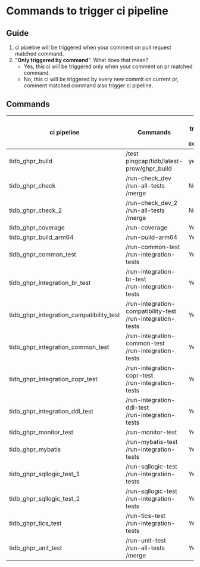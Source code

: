 # Commands to trigger ci pipeline

## Guide

1. ci pipeline will be triggered when your comment on pull request matched command.
2. "**Only triggered by command**". What does that mean?
   * Yes, this ci will be triggered only when your comment on pr matched command.
   * No, this ci will be triggered by every new commit on current pr, comment matched command also trigger ci pipeline.

## Commands

| ci pipeline                              | Commands                                                     | Only triggered by command |
| ---------------------------------------- | ------------------------------------------------------------ | ------------------------- |
| tidb_ghpr_build                          | /test pingcap/tidb/latest-prow/ghpr_build                   | yes                        |
| tidb_ghpr_check                          | /run-check_dev<br />/run-all-tests<br />/merge               | No                        |
| tidb_ghpr_check_2                        | /run-check_dev_2<br />/run-all-tests<br />/merge             | No                        |
| tidb_ghpr_coverage                       | /run-coverage                                                | Yes                       |
| tidb_ghpr_build_arm64                    | /run-build-arm64                                             | Yes                       |
| tidb_ghpr_common_test                    | /run-common-test<br />/run-integration-tests                 | Yes                       |
| tidb_ghpr_integration_br_test            | /run-integration-br-test<br />/run-integration-tests         | Yes                       |
| tidb_ghpr_integration_campatibility_test | /run-integration-compatibility-test<br />/run-integration-tests | Yes                       |
| tidb_ghpr_integration_common_test        | /run-integration-common-test<br />/run-integration-tests     | Yes                       |
| tidb_ghpr_integration_copr_test          | /run-integration-copr-test<br />/run-integration-tests       | Yes                       |
| tidb_ghpr_integration_ddl_test           | /run-integration-ddl-test<br />/run-integration-tests        | Yes                       |
| tidb_ghpr_monitor_test                   | /run-monitor-test                                            | Yes                       |
| tidb_ghpr_mybatis                        | /run-mybatis-test<br />/run-integration-tests                | Yes                       |
| tidb_ghpr_sqllogic_test_1                | /run-sqllogic-test<br />/run-integration-tests               | Yes                       |
| tidb_ghpr_sqllogic_test_2                | /run-sqllogic-test<br />/run-integration-tests               | Yes                       |
| tidb_ghpr_tics_test                      | /run-tics-test<br />/run-integration-tests                   | Yes                       |
| tidb_ghpr_unit_test                      | /run-unit-test<br />/run-all-tests<br />/merge               | Yes                       |

